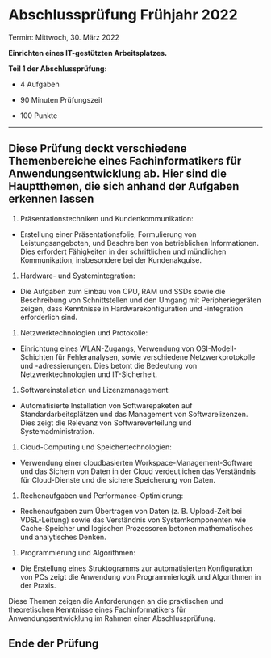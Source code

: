 # Abschlussprüfung Frühjahr 2022

Termin: Mittwoch, 30. März 2022

**Einrichten eines IT-gestützten Arbeitsplatzes.**

**Teil 1 der Abschlussprüfung:**

*   4 Aufgaben

*   90 Minuten Prüfungszeit

*   100 Punkte

***

## Diese Prüfung deckt verschiedene Themenbereiche eines Fachinformatikers für Anwendungsentwicklung ab. Hier sind die Hauptthemen, die sich anhand der Aufgaben erkennen lassen

1.  Präsentationstechniken und Kundenkommunikation:

*   Erstellung einer Präsentationsfolie, Formulierung von Leistungsangeboten, und Beschreiben von betrieblichen Informationen. Dies erfordert Fähigkeiten in der schriftlichen und mündlichen Kommunikation, insbesondere bei der Kundenakquise.

1.  Hardware- und Systemintegration:

*   Die Aufgaben zum Einbau von CPU, RAM und SSDs sowie die Beschreibung von Schnittstellen und den Umgang mit Peripheriegeräten zeigen, dass Kenntnisse in Hardwarekonfiguration und -integration erforderlich sind.

1.  Netzwerktechnologien und Protokolle:

*   Einrichtung eines WLAN-Zugangs, Verwendung von OSI-Modell-Schichten für Fehleranalysen, sowie verschiedene Netzwerkprotokolle und -adressierungen. Dies betont die Bedeutung von Netzwerktechnologien und IT-Sicherheit.

1.  Softwareinstallation und Lizenzmanagement:

*   Automatisierte Installation von Softwarepaketen auf Standardarbeitsplätzen und das Management von Softwarelizenzen. Dies zeigt die Relevanz von Softwareverteilung und Systemadministration.

1.  Cloud-Computing und Speichertechnologien:

*   Verwendung einer cloudbasierten Workspace-Management-Software und das Sichern von Daten in der Cloud verdeutlichen das Verständnis für Cloud-Dienste und die sichere Speicherung von Daten.

1.  Rechenaufgaben und Performance-Optimierung:

*   Rechenaufgaben zum Übertragen von Daten (z. B. Upload-Zeit bei VDSL-Leitung) sowie das Verständnis von Systemkomponenten wie Cache-Speicher und logischen Prozessoren betonen mathematisches und analytisches Denken.

1.  Programmierung und Algorithmen:

*   Die Erstellung eines Struktogramms zur automatisierten Konfiguration von PCs zeigt die Anwendung von Programmierlogik und Algorithmen in der Praxis.

Diese Themen zeigen die Anforderungen an die praktischen und theoretischen Kenntnisse eines Fachinformatikers für Anwendungsentwicklung im Rahmen einer Abschlussprüfung.

## Ende der Prüfung
